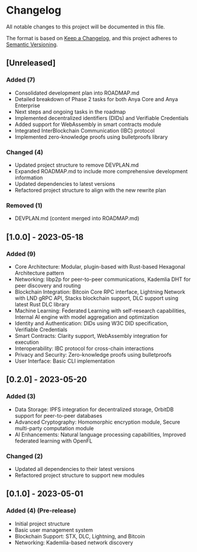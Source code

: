 # Changelog

All notable changes to this project will be documented in this file.

The format is based on [Keep a Changelog](https://keepachangelog.com/en/1.0.0/),
and this project adheres to [Semantic Versioning](https://semver.org/spec/v2.0.0.html).

## [Unreleased]

### Added (7)

- Consolidated development plan into ROADMAP.md
- Detailed breakdown of Phase 2 tasks for both Anya Core and Anya Enterprise
- Next steps and ongoing tasks in the roadmap
- Implemented decentralized identifiers (DIDs) and Verifiable Credentials
- Added support for WebAssembly in smart contracts module
- Integrated InterBlockchain Communication (IBC) protocol
- Implemented zero-knowledge proofs using bulletproofs library

### Changed (4)

- Updated project structure to remove DEVPLAN.md
- Expanded ROADMAP.md to include more comprehensive development information
- Updated dependencies to latest versions
- Refactored project structure to align with the new rewrite plan

### Removed (1)

- DEVPLAN.md (content merged into ROADMAP.md)

## [1.0.0] - 2023-05-18

### Added (9)

- Core Architecture: Modular, plugin-based with Rust-based Hexagonal Architecture pattern
- Networking: libp2p for peer-to-peer communications, Kademlia DHT for peer discovery and routing
- Blockchain Integration: Bitcoin Core RPC interface, Lightning Network with LND gRPC API, Stacks blockchain support, DLC support using latest Rust DLC library
- Machine Learning: Federated Learning with self-research capabilities, Internal AI engine with model aggregation and optimization
- Identity and Authentication: DIDs using W3C DID specification, Verifiable Credentials
- Smart Contracts: Clarity support, WebAssembly integration for execution
- Interoperability: IBC protocol for cross-chain interactions
- Privacy and Security: Zero-knowledge proofs using bulletproofs
- User Interface: Basic CLI implementation

## [0.2.0] - 2023-05-20

### Added (3)

- Data Storage: IPFS integration for decentralized storage, OrbitDB support for peer-to-peer databases
- Advanced Cryptography: Homomorphic encryption module, Secure multi-party computation module
- AI Enhancements: Natural language processing capabilities, Improved federated learning with OpenFL

### Changed (2)

- Updated all dependencies to their latest versions
- Refactored project structure to support new modules

## [0.1.0] - 2023-05-01

### Added (4) (Pre-release)

- Initial project structure
- Basic user management system
- Blockchain Support: STX, DLC, Lightning, and Bitcoin
- Networking: Kademlia-based network discovery
